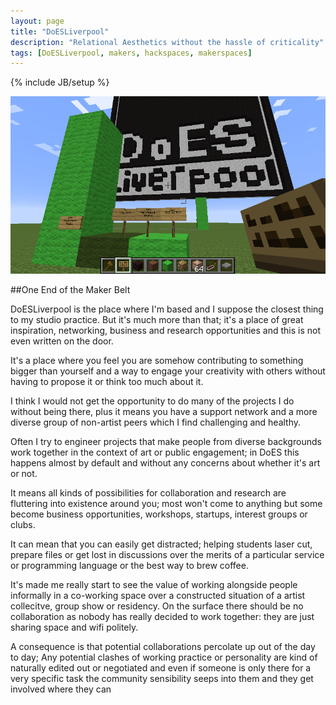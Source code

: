 ```yaml
---
layout: page
title: "DoESLiverpool"
description: "Relational Aesthetics without the hassle of criticality"
tags: [DoESLiverpool, makers, hackspaces, makerspaces]
---
```

{% include JB/setup %}

![DoESLiverpoolDebtMinecraft](/tumblr_files/BeAwesome.png)

##One End of the Maker Belt

DoESLiverpool is the place where I'm based and I suppose the closest thing to my  studio practice. But it's much more than that; it's a place of great inspiration, networking, business and research opportunities and this is not even written on the door. 

It's a place where you feel you are somehow contributing to something bigger than yourself and a way to engage your creativity with others without having to propose it or think too much about it. 

I think I would not get the opportunity to do many of the projects I do without being there, plus it means you have a support network and a more diverse group of non-artist peers which I find challenging and healthy. 

Often I try to engineer projects that make people from diverse backgrounds work together in the context of art or public engagement; in DoES this happens almost by default and without any concerns about whether it's art or not.  

It means all kinds of possibilities for collaboration and research are fluttering into existence around you; most won't come to anything but some become business opportunities, workshops, startups, interest groups or clubs. 

It can mean that you can easily get distracted; helping students laser cut, prepare files or get lost in discussions over the merits of a particular service or programming language or the best way to brew coffee.

It's made me really start to see the value of working alongside people informally in a co-working space over a constructed situation of a artist collecitve, group show or residency. On the surface there should be no collaboration as nobody has really decided to work together: they are just sharing space and wifi politely. 

A consequence is that potential collaborations percolate up out of the day to day; Any potential clashes of working practice or personality are kind of naturally edited out or negotiated and even if someone is only there for a very specific task the community sensibility seeps into them and they get involved where they can 






 
